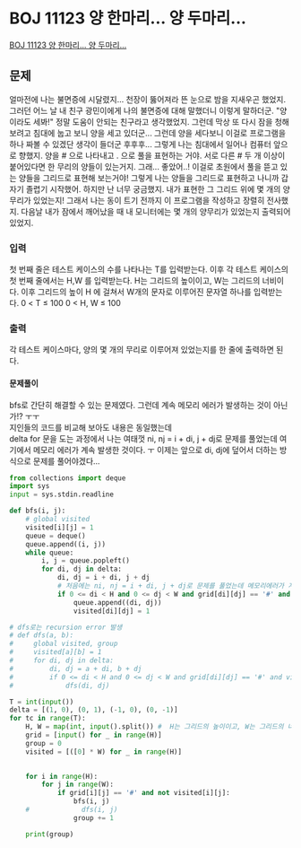 # BOJ 11123 양 한마리... 양 두마리... 
[BOJ 11123 양 한마리... 양 두마리... ](https://www.acmicpc.net/problem/11123)

## 문제
얼마전에 나는 불면증에 시달렸지... 천장이 뚫어져라 뜬 눈으로 밤을 지새우곤 했었지.  그러던 어느 날 내 친구 광민이에게 나의 불면증에 대해 말했더니 이렇게 말하더군. "양이라도 세봐!"  정말 도움이 안되는 친구라고 생각했었지. 그런데 막상 또 다시 잠을 청해보려고 침대에 눕고 보니 양을 세고 있더군... 그런데 양을 세다보니 이걸로 프로그램을 하나 짜볼 수 있겠단 생각이 들더군 후후후... 그렇게 나는 침대에서 일어나 컴퓨터 앞으로 향했지.
양을 # 으로 나타내고 . 으로 풀을 표현하는 거야. 서로 다른 # 두 개 이상이 붙어있다면 한 무리의 양들이 있는거지. 그래... 좋았어..! 이걸로 초원에서 풀을 뜯고 있는 양들을 그리드로 표현해 보는거야!
그렇게 나는 양들을 그리드로 표현하고 나니까 갑자기 졸렵기 시작했어. 하지만 난 너무 궁금했지. 내가 표현한 그 그리드 위에 몇 개의 양무리가 있었는지! 그래서 나는 동이 트기 전까지 이 프로그램을 작성하고 장렬히 전사했지. 다음날 내가 잠에서 깨어났을 때 내 모니터에는 몇 개의 양무리가 있었는지 출력되어 있었지.

### 입력
첫 번째 줄은 테스트 케이스의 수를 나타나는 T를 입력받는다.
이후 각 테스트 케이스의 첫 번째 줄에서는 H,W 를 입력받는다. H는 그리드의 높이이고, W는 그리드의 너비이다. 이후 그리드의 높이 H 에 걸쳐서 W개의 문자로 이루어진 문자열 하나를 입력받는다. 
0 < T ≤ 100
0 < H, W ≤ 100

### 출력
각 테스트 케이스마다, 양의 몇 개의 무리로 이루어져 있었는지를 한 줄에 출력하면 된다. 

#### 문제풀이
bfs로 간단히 해결할 수 있는 문제였다. 그런데 계속 메모리 에러가 발생하는 것이 아닌가!? ㅜㅜ   
지인들의 코드를 비교해 보아도 내용은 동일했는데   
delta for 문을 도는 과정에서 나는 여태껏 ni, nj = i + di, j + dj로 문제를 풀었는데 여기에서 메모리 에러가 계속 발생한 것이다. ㅜ 이제는 앞으로 di, dj에 덮어서 더하는 방식으로 문제를 풀어야겠다... 
```python
from collections import deque
import sys
input = sys.stdin.readline

def bfs(i, j):
    # global visited
    visited[i][j] = 1
    queue = deque()
    queue.append((i, j))
    while queue:
        i, j = queue.popleft()
        for di, dj in delta:
            di, dj = i + di, j + dj 
            # 처음에는 ni, nj = i + di, j + dj로 문제를 풀었는데 메모리에러가 계속 남 ㅜ 이제는 앞으로 di, dj에 덮어서 더할래
            if 0 <= di < H and 0 <= dj < W and grid[di][dj] == '#' and not visited[di][dj]:
                queue.append((di, dj))
                visited[di][dj] = 1

# dfs로는 recursion error 발생
# def dfs(a, b):
#     global visited, group
#     visited[a][b] = 1
#     for di, dj in delta:
#         di, dj = a + di, b + dj
#         if 0 <= di < H and 0 <= dj < W and grid[di][dj] == '#' and visited[di][dj] == 0:
#             dfs(di, dj)

T = int(input())
delta = [(1, 0), (0, 1), (-1, 0), (0, -1)]
for tc in range(T):
    H, W = map(int, input().split()) #  H는 그리드의 높이이고, W는 그리드의 너비
    grid = [input() for _ in range(H)]
    group = 0
    visited = [([0] * W) for _ in range(H)]

    
    for i in range(H):
        for j in range(W):
            if grid[i][j] == '#' and not visited[i][j]:
                bfs(i, j)
    #             dfs(i, j)
                group += 1

    print(group)
```
